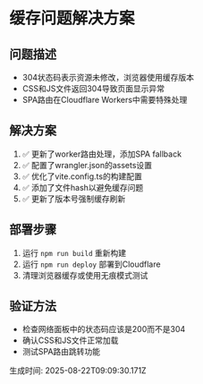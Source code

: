 
# 缓存问题解决方案

## 问题描述
- 304状态码表示资源未修改，浏览器使用缓存版本
- CSS和JS文件返回304导致页面显示异常
- SPA路由在Cloudflare Workers中需要特殊处理

## 解决方案
1. ✅ 更新了worker路由处理，添加SPA fallback
2. ✅ 配置了wrangler.json的assets设置
3. ✅ 优化了vite.config.ts的构建配置
4. ✅ 添加了文件hash以避免缓存问题
5. ✅ 更新了版本号强制缓存刷新

## 部署步骤
1. 运行 `npm run build` 重新构建
2. 运行 `npm run deploy` 部署到Cloudflare
3. 清理浏览器缓存或使用无痕模式测试

## 验证方法
- 检查网络面板中的状态码应该是200而不是304
- 确认CSS和JS文件正常加载
- 测试SPA路由跳转功能

生成时间: 2025-08-22T09:09:30.171Z
